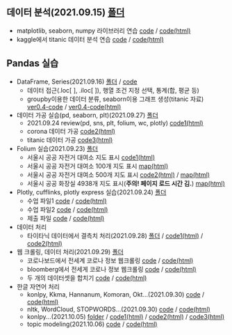 ## 데이터 분석(2021.09.15) [폴더](https://github.com/kbjung/LikeLion_13th_DataCourse/tree/main/codeclass/04_data_analysis/2021.09.15)
  - matplotlib, seaborn, numpy 라이브러리 연습 [code](https://github.com/kbjung/LikeLion_13th_DataCourse/blob/main/codeclass/04_data_analysis/2021.09.15/01_class.ipynb) / [code(html)](https://kbjung.github.io/LikeLion_13th_DataCourse/codeclass/04_data_analysis/2021.09.15/01_class.html)
  - kaggle에서 titanic 데이터 분석 연습 [code](https://github.com/kbjung/LikeLion_13th_DataCourse/blob/main/codeclass/04_data_analysis/2021.09.15/02_kaggle(titanic).ipynb) / [code(html)](https://kbjung.github.io/LikeLion_13th_DataCourse/codeclass/04_data_analysis/2021.09.15/02_kaggle(titanic).html)


## Pandas 실습
  + DataFrame, Series(2021.09.16) [폴더](https://github.com/kbjung/LikeLion_13th_DataCourse/tree/main/codeclass/04_data_analysis/2021.09.16) / [code](https://github.com/kbjung/LikeLion_13th_DataCourse/blob/main/codeclass/04_data_analysis/2021.09.16/01_pandas.ipynb)
    - 데이터 접근(.loc[ ], .iloc[ ]), 행열 조건 지정 선택, 통계(합, 평균 등)
    - groupby이용한 데이터 분류, seaborn이용 그래프 생성(titanic 자료) [ver0.4-code](https://github.com/kbjung/LikeLion_13th_DataCourse/blob/main/codeclass/04_data_analysis/2021.09.16/02_titanic_data_sort_ver0.4.ipynb) / [ver0.4-code(html)](https://kbjung.github.io/LikeLion_13th_DataCourse/codeclass/04_data_analysis/2021.09.16/02_titanic_data_sort_ver0.4.html)
  + 데이터 가공 실습(pd, seaborn, plt)(2021.09.27) [폴더](https://github.com/kbjung/LikeLion_13th_DataCourse/tree/main/codeclass/04_data_analysis/2021.09.27)
    - 2021.09.24 review(pd, sns, plt, folium, wc, plotly) [code1(html)](https://kbjung.github.io/LikeLion_13th_DataCourse/codeclass/04_data_analysis/2021.09.27/01_review.html) 
    - corona 데이터 가공 [code2(html)](https://kbjung.github.io/LikeLion_13th_DataCourse/codeclass/04_data_analysis/2021.09.27/02_class(corona).html)
    - titanic 데이터 가공 [code3(html)](https://kbjung.github.io/LikeLion_13th_DataCourse/codeclass/04_data_analysis/2021.09.27/03_class(titanic).html)
  + Folium 실습(2021.09.23) [폴더](https://github.com/kbjung/LikeLion_13th_DataCourse/tree/main/codeclass/04_data_analysis/2021.09.23)
    - 서울시 공공 자전거 대여소 지도 표시 [code1(html)](https://kbjung.github.io/LikeLion_13th_DataCourse/codeclass/04_data_analysis/2021.09.23/01_folium(colab).html)
    - 서울시 공공 자전거 대여소 100개 지도 표시  [map(html)](https://kbjung.github.io/LikeLion_13th_DataCourse/codeclass/04_data_analysis/2021.09.23/my_place/seoul_public_bike_rent_map.html)
    - 서울시 공공 자전거 대여소 500개 지도 표시 [code2(html)](https://kbjung.github.io/LikeLion_13th_DataCourse/codeclass/04_data_analysis/2021.09.23/02_folium(colab).html) / [map(html)](https://kbjung.github.io/LikeLion_13th_DataCourse/codeclass/04_data_analysis/2021.09.23/my_place/seoul_public_bike_rent_map_500.html)
    - 서울시 공공 화장실 4938개 지도 표시(**주의! 페이지 로드 시간 김.**) [map(html)](https://kbjung.github.io/LikeLion_13th_DataCourse/codeclass/04_data_analysis/2021.09.23/seoul_toilet_4938.html)
  + Plotly, cufflinks, plotly express 실습(2021.09.24) [폴더](https://github.com/kbjung/LikeLion_13th_DataCourse/tree/main/codeclass/04_data_analysis/2021.09.24)
    - 수업 파일1 [code](https://github.com/kbjung/LikeLion_13th_DataCourse/blob/main/codeclass/04_data_analysis/2021.09.24/01_plotly.ipynb) / [code(html)](https://kbjung.github.io/LikeLion_13th_DataCourse/codeclass/04_data_analysis/2021.09.24/01_plotly.html)
    - 수업 파일2 [code](https://github.com/kbjung/LikeLion_13th_DataCourse/blob/main/codeclass/04_data_analysis/2021.09.24/02_plotly.ipynb) / [code(html)](https://kbjung.github.io/LikeLion_13th_DataCourse/codeclass/04_data_analysis/2021.09.24/02_plotly.html)
    - 제출 파일 [code](https://github.com/kbjung/LikeLion_13th_DataCourse/blob/main/codeclass/04_data_analysis/2021.09.24/%EA%B9%80%EB%B2%94%EC%A4%91_plotly_0924.ipynb) / [code(html)](https://kbjung.github.io/LikeLion_13th_DataCourse/codeclass/04_data_analysis/2021.09.24/김범중_plotly_0924.html)
  + 데이터 처리
    - 타이타닉 데이터에서 결측치 처리(2021.09.28) [폴더](https://github.com/kbjung/LikeLion_13th_DataCourse/tree/main/codeclass/04_data_analysis/2021.09.28) / [code1(html)](https://kbjung.github.io/LikeLion_13th_DataCourse/codeclass/04_data_analysis/2021.09.28/01_titanic.html) / [code2(html)](https://kbjung.github.io/LikeLion_13th_DataCourse/codeclass/04_data_analysis/2021.09.28/02_titanic.html)
  + 웹 크롤링, 데이터 처리(2021.09.29) [폴더](https://github.com/kbjung/LikeLion_13th_DataCourse/tree/main/codeclass/04_data_analysis/2021.09.29)
    - 코로나보드에서 전세계 코로나 정보 웹크롤링 [code](https://github.com/kbjung/LikeLion_13th_DataCourse/blob/main/codeclass/04_data_analysis/2021.09.29/01_world_coronaboard.ipynb) / [code(html)](https://kbjung.github.io/LikeLion_13th_DataCourse/codeclass/04_data_analysis/2021.09.29/01_world_coronaboard.html)
    - bloomberg에서 전세게 코로나 정보 웹크롤링 [code](https://github.com/kbjung/LikeLion_13th_DataCourse/blob/main/codeclass/04_data_analysis/2021.09.29/02_vaccine_bloomberg.ipynb) / [code(html)](https://kbjung.github.io/LikeLion_13th_DataCourse/codeclass/04_data_analysis/2021.09.29/02_vaccine_bloomberg.html)
    - 두 개의 데이터셋을 합치기 [code](https://github.com/kbjung/LikeLion_13th_DataCourse/blob/main/codeclass/04_data_analysis/2021.09.29/03_merge.ipynb) / [code(html)](https://kbjung.github.io/LikeLion_13th_DataCourse/codeclass/04_data_analysis/2021.09.29/03_merge.html)
  + 한글 자연어 처리
    - konlpy, Kkma, Hannanum, Komoran, Okt...(2021.09.30) [code](https://github.com/kbjung/LikeLion_13th_DataCourse/blob/main/codeclass/04_data_analysis/2021.09.30/01_konlpy(colab).ipynb) / [code(html)](https://kbjung.github.io/LikeLion_13th_DataCourse/codeclass/04_data_analysis/2021.09.30/01_konlpy(colab).html)
    - nltk, WordCloud, STOPWORDS...(2021.09.30) [code](https://github.com/kbjung/LikeLion_13th_DataCourse/blob/main/codeclass/04_data_analysis/2021.09.30/02_font_visual(colab).ipynb) / [code(html)](https://kbjung.github.io/LikeLion_13th_DataCourse/codeclass/04_data_analysis/2021.09.30/02_font_visual(colab).html)
    - konlpy...(2021.10.05) [folder](https://github.com/kbjung/LikeLion_13th_DataCourse/tree/main/codeclass/04_data_analysis/2021.10.05) / [code1(html)](https://kbjung.github.io/LikeLion_13th_DataCourse/codeclass/04_data_analysis/2021.10.05/01_review(colab).html) / [code2(html)](https://kbjung.github.io/LikeLion_13th_DataCourse/codeclass/04_data_analysis/2021.10.05/02_konlpy(colab).html) / [code3(html)](https://kbjung.github.io/LikeLion_13th_DataCourse/codeclass/04_data_analysis/2021.10.05/03_test_tesla(colab).html)
    - topic modeling(2021.10.06) [code](https://github.com/kbjung/LikeLion_13th_DataCourse/blob/main/codeclass/04_data_analysis/2021.10.06/01_topic_modeling(colab).ipynb) / [code(html)](https://kbjung.github.io/LikeLion_13th_DataCourse/codeclass/04_data_analysis/2021.10.06/01_topic_modeling(colab).html)
